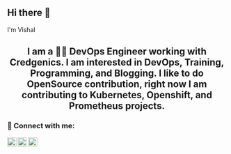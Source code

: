 ## Hi there 👋
I'm Vishal


<h2 align="center">
I am a 👨‍💻 DevOps Engineer working with Credgenics. I am interested in DevOps, Training, Programming, and Blogging. I like to do OpenSource contribution, right now I am contributing to Kubernetes, Openshift, and Prometheus projects.</h2> 


### 🤝 Connect with me:

<a href="https://www.linkedin.com/in/vishal-goel-1253a4201/"><img align="left" src="https://raw.githubusercontent.com/yushi1007/yushi1007/main/images/linkedin.svg" alt="Yu Shi | LinkedIn" width="21px"/></a>
<a href="https://instagram.com/yushi.95"><img align="left" src="https://raw.githubusercontent.com/yushi1007/yushi1007/main/images/instagram.svg" alt="Yu Shi | Instagram" width="21px"/></a>
<a href="https://yushi95.medium.com/"><img align="left" src="https://raw.githubusercontent.com/yushi1007/yushi1007/main/images/medium.svg" alt="Yu Shi | Medium" width="21px"/></a>
</br>


